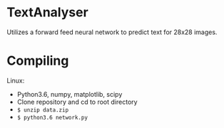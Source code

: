 # TextAnalyser
Utilizes a forward feed neural network to predict text for 28x28 images.

# Compiling
Linux:
  * Python3.6, numpy, matplotlib, scipy
  * Clone repository and cd to root directory
  * ```$ unzip data.zip```
  * ```$ python3.6 network.py```
